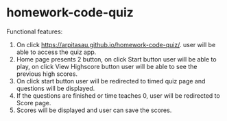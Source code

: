 # homework-code-quiz
Functional features:
1. On click https://arpitasau.github.io/homework-code-quiz/. user will be able to access the quiz app.
2. Home page presents 2 button, on click Start button user will be able to play, on click View Highscore button user will be able to see the previous high scores.
3. On click start button user will be redirected to timed quiz page and questions will be displayed.
4. If the questions are finished or time teaches 0, user will be redirected to Score page.
5. Scores will be displayed and user can save the scores.
